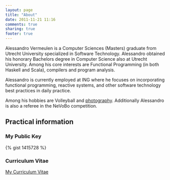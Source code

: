 ```yaml
---
layout: page
title: "About"
date: 2011-11-21 11:16
comments: true
sharing: true
footer: true
---
```


Alessandro Vermeulen is a Computer Sciences (Masters) graduate from Utrecht
University specialized in Software Technology. Alessandro obtained his honorary
Bachelors degree in Computer Science also at Utrecht University. Among his core
interests are Functional Programming (in both Haskell and Scala), compilers and 
program analysis. 

Alessandro is currently employed at ING where he focuses on incorporating functional
programming, reactive systems, and other software technology best practices in daily
practice.

Among his hobbies are Volleyball and
[photography](/photography). Additionally Alessandro is also a referee in the NeVoBo competition.

## Practical information
### My Public Key
{% gist 1415728 %}

### Curriculum Vitae
[My Curriculum Vitae](/downloads/cv.pdf "Curriculum Vitae of Alessandro Vermeulen")
